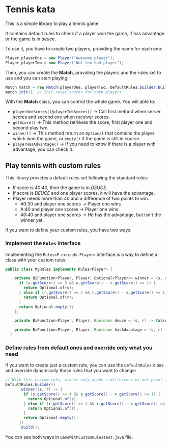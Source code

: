 # Tennis kata

This is a simple library to play a tennis game.

It contains default rules to check if a player won the game, if has advantage or the game is in _deuce_.

To use it, you have to create two players, providing the name for each one:

```java
Player playerOne = new Player("Awesome player");
Player playerTwo = new Player("Not too bad player");
```

Then, you can create the **Match**, providing the players and the rules set to use and you can start playing:

```java
Match match = new Match(playerOne, playerTwo, DefaultRules.builder.build());
match.init(); // Init reset scores for both players
```

With the **Match** class, you can control the whole game. You will able to:

- `playerOneScores()`/`playerTwoScores()` -> Call first method when server scores and second one when receiver scores.
- `getScore()` -> This method retrieves the score, first player one and second play two.
- `winner()` -> This method return an `Optional` that contains the player which won the game, or `empty()` if the game is still in course.
- `playerHasAdvantage()` -> If you need to know if there is a player with advantage, you can check it.

## Play tennis with custom rules

This library provides a default rules set following the standard rules:

- If score is 40:40, then the game is in _DEUCE_.
- If score is _DEUCE_ and one player scores, it will have the advantage.
- Player needs more than 40 and a difference of two points to win:
  - 40:30 and player one scores -> Player one wins.
  - A:40 and player one scores -> Player one wins.
  - 40:40 and player one scores -> He has the advantage, but isn't the winner yet.

If you want to define your custom rules, you have two ways:

### Implement the `Rules` interface

Implementing the `Rules<P extends Player>` interface is a way to define a class with your custom rules:

```java
public class MyRules implements Rules<Player> {

    private BiFunction<Player, Player, Optional<Player>> winner = (s, r) -> {
      if (s.getScore() >= 3 && s.getScore() - r.getScore() >= 1) {
        return Optional.of(s);
      } else if (r.getScore() >= 3 && r.getScore() - s.getScore() >= 1) {
        return Optional.of(r);
      }
      return Optional.empty();
    };

    private BiFunction<Player, Player, Boolean> deuce = (s, r) -> false;

    private BiFunction<Player, Player, Boolean> hasAdvantage = (s, r) -> false;
  }
```

### Define rules from default ones and override only what you need

If you want to create just a custom rule, you can use the `DefaultRules` class and override dynamically those rules that you want to change:

```java
// With this custom rule, winner only needs a difference of one point to win the game, without advantage
DefaultRules.builder()
      .winner((s, r) -> {
        if (s.getScore() >= 4 && s.getScore() - r.getScore() >= 1) {
          return Optional.of(s);
        } else if (r.getScore() >= 4 && r.getScore() - s.getScore() >= 1) {
          return Optional.of(r);
        }
        return Optional.empty();
      })
      .build();
```

You can see both ways in `GameWithCustomRulesTest.java` file.
